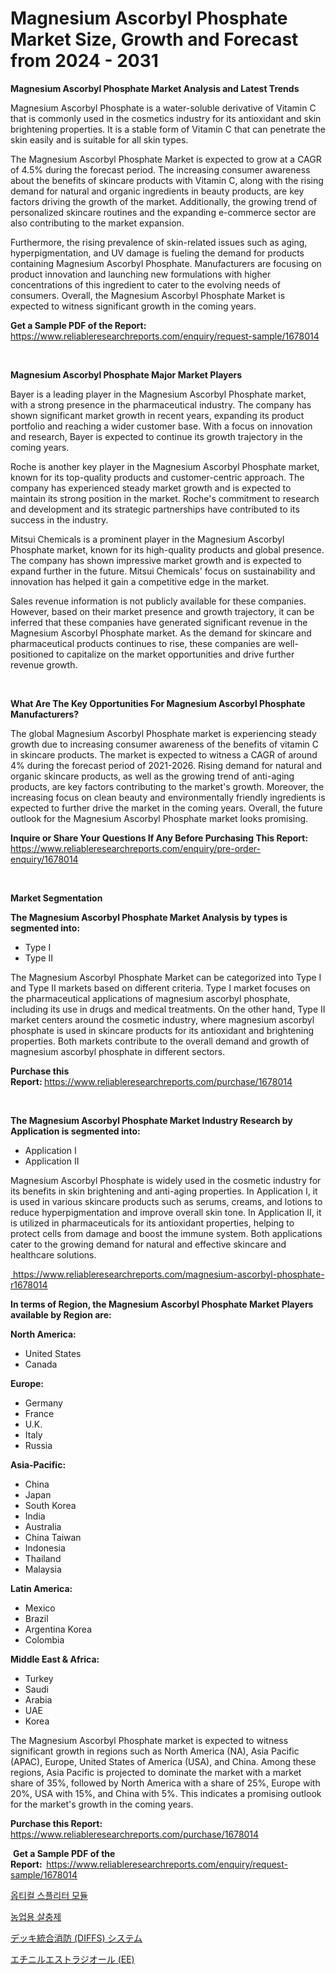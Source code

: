 <p><h1>Magnesium Ascorbyl Phosphate Market Size, Growth and Forecast from 2024 - 2031</h1></p><p><strong>Magnesium Ascorbyl Phosphate Market Analysis and Latest Trends</strong></p>
<p><p>Magnesium Ascorbyl Phosphate is a water-soluble derivative of Vitamin C that is commonly used in the cosmetics industry for its antioxidant and skin brightening properties. It is a stable form of Vitamin C that can penetrate the skin easily and is suitable for all skin types.</p><p>The Magnesium Ascorbyl Phosphate Market is expected to grow at a CAGR of 4.5% during the forecast period. The increasing consumer awareness about the benefits of skincare products with Vitamin C, along with the rising demand for natural and organic ingredients in beauty products, are key factors driving the growth of the market. Additionally, the growing trend of personalized skincare routines and the expanding e-commerce sector are also contributing to the market expansion.</p><p>Furthermore, the rising prevalence of skin-related issues such as aging, hyperpigmentation, and UV damage is fueling the demand for products containing Magnesium Ascorbyl Phosphate. Manufacturers are focusing on product innovation and launching new formulations with higher concentrations of this ingredient to cater to the evolving needs of consumers. Overall, the Magnesium Ascorbyl Phosphate Market is expected to witness significant growth in the coming years.</p></p>
<p><strong>Get a Sample PDF of the Report:&nbsp;</strong> <a href="https://www.reliableresearchreports.com/enquiry/request-sample/1678014">https://www.reliableresearchreports.com/enquiry/request-sample/1678014</a></p>
<p>&nbsp;</p>
<p><strong>Magnesium Ascorbyl Phosphate Major Market Players</strong></p>
<p><p>Bayer is a leading player in the Magnesium Ascorbyl Phosphate market, with a strong presence in the pharmaceutical industry. The company has shown significant market growth in recent years, expanding its product portfolio and reaching a wider customer base. With a focus on innovation and research, Bayer is expected to continue its growth trajectory in the coming years.</p><p>Roche is another key player in the Magnesium Ascorbyl Phosphate market, known for its top-quality products and customer-centric approach. The company has experienced steady market growth and is expected to maintain its strong position in the market. Roche's commitment to research and development and its strategic partnerships have contributed to its success in the industry.</p><p>Mitsui Chemicals is a prominent player in the Magnesium Ascorbyl Phosphate market, known for its high-quality products and global presence. The company has shown impressive market growth and is expected to expand further in the future. Mitsui Chemicals' focus on sustainability and innovation has helped it gain a competitive edge in the market.</p><p>Sales revenue information is not publicly available for these companies. However, based on their market presence and growth trajectory, it can be inferred that these companies have generated significant revenue in the Magnesium Ascorbyl Phosphate market. As the demand for skincare and pharmaceutical products continues to rise, these companies are well-positioned to capitalize on the market opportunities and drive further revenue growth.</p></p>
<p>&nbsp;</p>
<p><strong>What Are The Key Opportunities For Magnesium Ascorbyl Phosphate Manufacturers?</strong></p>
<p><p>The global Magnesium Ascorbyl Phosphate market is experiencing steady growth due to increasing consumer awareness of the benefits of vitamin C in skincare products. The market is expected to witness a CAGR of around 4% during the forecast period of 2021-2026. Rising demand for natural and organic skincare products, as well as the growing trend of anti-aging products, are key factors contributing to the market's growth. Moreover, the increasing focus on clean beauty and environmentally friendly ingredients is expected to further drive the market in the coming years. Overall, the future outlook for the Magnesium Ascorbyl Phosphate market looks promising.</p></p>
<p><strong>Inquire or Share Your Questions If Any Before Purchasing This Report:</strong> <a href="https://www.reliableresearchreports.com/enquiry/pre-order-enquiry/1678014">https://www.reliableresearchreports.com/enquiry/pre-order-enquiry/1678014</a></p>
<p>&nbsp;</p>
<p><strong>Market Segmentation</strong></p>
<p><strong>The Magnesium Ascorbyl Phosphate Market Analysis by types is segmented into:</strong></p>
<p><ul><li>Type I</li><li>Type II</li></ul></p>
<p><p>The Magnesium Ascorbyl Phosphate Market can be categorized into Type I and Type II markets based on different criteria. Type I market focuses on the pharmaceutical applications of magnesium ascorbyl phosphate, including its use in drugs and medical treatments. On the other hand, Type II market centers around the cosmetic industry, where magnesium ascorbyl phosphate is used in skincare products for its antioxidant and brightening properties. Both markets contribute to the overall demand and growth of magnesium ascorbyl phosphate in different sectors.</p></p>
<p><strong>Purchase this Report:&nbsp;</strong><a href="https://www.reliableresearchreports.com/purchase/1678014">https://www.reliableresearchreports.com/purchase/1678014</a></p>
<p>&nbsp;</p>
<p><strong>The Magnesium Ascorbyl Phosphate Market Industry Research by Application is segmented into:</strong></p>
<p><ul><li>Application I</li><li>Application II</li></ul></p>
<p><p>Magnesium Ascorbyl Phosphate is widely used in the cosmetic industry for its benefits in skin brightening and anti-aging properties. In Application I, it is used in various skincare products such as serums, creams, and lotions to reduce hyperpigmentation and improve overall skin tone. In Application II, it is utilized in pharmaceuticals for its antioxidant properties, helping to protect cells from damage and boost the immune system. Both applications cater to the growing demand for natural and effective skincare and healthcare solutions.</p></p>
<p><a href="https://www.reliableresearchreports.com/magnesium-ascorbyl-phosphate-r1678014">&nbsp;https://www.reliableresearchreports.com/magnesium-ascorbyl-phosphate-r1678014</a></p>
<p><strong>In terms of Region, the Magnesium Ascorbyl Phosphate Market Players available by Region are:</strong></p>
<p>
    <p> <strong> North America: </strong>
        <ul>
            <li>United States</li>
            <li>Canada</li>
        </ul>
        </p> 
    <p> <strong> Europe: </strong>
        <ul>
            <li>Germany</li>
            <li>France</li>
            <li>U.K.</li>
            <li>Italy</li>
            <li>Russia</li>
        </ul>
        </p> 
    <p> <strong> Asia-Pacific: </strong>
        <ul>
            <li>China</li>
            <li>Japan</li>
            <li>South Korea</li>
            <li>India</li>
            <li>Australia</li>
            <li>China Taiwan</li>
            <li>Indonesia</li>
            <li>Thailand</li>
            <li>Malaysia</li>
        </ul>
        </p> 
    <p> <strong> Latin America: </strong>
        <ul>
            <li>Mexico</li>
            <li>Brazil</li>
            <li>Argentina Korea</li>
            <li>Colombia</li>
        </ul>
        </p> 
    <p> <strong> Middle East & Africa: </strong>
        <ul>
            <li>Turkey</li>
            <li>Saudi</li>
            <li>Arabia</li>
            <li>UAE</li>
            <li>Korea</li>
        </ul>
    </p>
    </p>
<p><p>The Magnesium Ascorbyl Phosphate market is expected to witness significant growth in regions such as North America (NA), Asia Pacific (APAC), Europe, United States of America (USA), and China. Among these regions, Asia Pacific is projected to dominate the market with a market share of 35%, followed by North America with a share of 25%, Europe with 20%, USA with 15%, and China with 5%. This indicates a promising outlook for the market's growth in the coming years.</p></p>
<p><strong>Purchase this Report: </strong><a href="https://www.reliableresearchreports.com/purchase/1678014">https://www.reliableresearchreports.com/purchase/1678014</a></p>
<p>&nbsp;<strong>Get a Sample PDF of the Report:&nbsp;&nbsp;</strong><a href="https://www.reliableresearchreports.com/enquiry/request-sample/1678014">https://www.reliableresearchreports.com/enquiry/request-sample/1678014</a></p>
<p><strong></strong></p>
<p><p><a href="https://github.com/asratman/Market-Research-Report-List-1/blob/main/9496085102421.md">옵티컬 스플리터 모듈</a></p><p><a href="https://github.com/OliverBarry1954/Market-Research-Report-List-1/blob/main/9233884102423.md">농업용 살충제</a></p><p><a href="https://github.com/DanykaKilback/Market-Research-Report-List-1/blob/main/3006136107906.md">デッキ統合消防 (DIFFS) システム</a></p><p><a href="https://github.com/RandallRunte2023/Market-Research-Report-List-1/blob/main/9720505107905.md">エチニルエストラジオール (EE)</a></p></p>